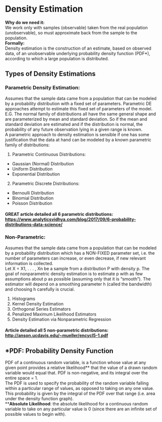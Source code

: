 # Density Estimation
**Why do we need it:**\
We work only with samples (observable) taken from the real population (unobservable), so must approximate back from the sample to the population.\
**Formally:**\
Density estimation is the construction of an estimate, based on observed data, of an unobservable underlying probability density function (PDF*), according to which a large population is distributed.

## Types of Density Estimations
### Parametric Density Estimation:
Assumes that the sample data came from a population that can be modeled by a probability distribution with a fixed set of parameters. Parametric DE approaches attempt to estimate this fixed set of parameters of the model. E.G.  The normal family of distributions all have the same general shape and are parameterized by mean and standard deviation. So if the mean and standard deviation are estimated and if the distribution is normal, the probability of any future observation lying in a given range is known.\
A parametric approach to density estimation is sensible if one has some justification that the data at hand can be modeled by a known parametric family of distributions:
1. Parametric Continuous Distributions:
  * Gaussian (Normal) Distribution
  * Uniform Distribution
  * Exponential Distribution
2. Parametric Discrete Distributions:
  * Bernoulli Distribution
  * Binomial Distribution
  * Poisson Distribution
#### GREAT article detailed all 6 parametric distributions: https://www.analyticsvidhya.com/blog/2017/09/6-probability-distributions-data-science/


### Non-Parametric:
Assumes that the sample data came from a population that can be modeled by a probability distribution which has a NON-FIXED parameter set, i.e. the number of parameters can increase, or even decrease, if new relevant information is collected.\
Let X = X1, . . . , Xn be a sample from a distribution P with density p. The goal of nonparametric density estimation is to estimate p with as few assumptions about p as possible (assuming only that it is “smooth”). The estimator will depend on a smoothing parameter h  (called the bandwidth) and choosing h carefully is crucial.
1. Histograms
2. Kernel Density Estimation
3. Orthogonal Series Estimators
4. Penalized Maximum Likelihood Estimators
5. Density Estimation via Nonparametric Regression
#### Article detailed all 5 non-parametric distributions: http://anson.ucdavis.edu/~mueller/encycl5-1.pdf


## *PDF: Probability Density Function
PDF of a continuous random variable, is a function whose value at any given point provides a relative likelihood** that the value of a drawn random variable would equal that. PDF is non-negative, and its integral over the entire space = 1.\
The PDF is used to specify the probability of the random variable falling within a particular range of values, as opposed to taking on any one value. This probability is given by the integral of the PDF over that range (i.e. area under the density function graph).\
****Absolute Likelihood**: the absolute likelihood for a continuous random variable to take on any particular value is 0 (since there are an infinite set of possible values to begin with).

